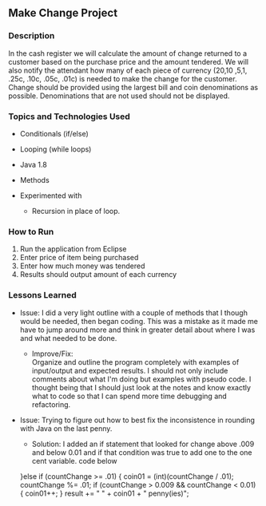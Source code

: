 ## Make Change Project

### Description

In the cash register we will calculate the amount of change returned to a customer based on the purchase price and the amount tendered. We will also notify the attendant how many of each piece of currency ($20 ,$10 ,$5 ,$1, .25c, .10c, .05c, .01c) is needed to make the change for the customer. Change should be provided using the largest bill and coin denominations as possible. Denominations that are not used should not be displayed.

### Topics and Technologies Used

* Conditionals (if/else)
* Looping (while loops)
* Java 1.8
* Methods

* Experimented with  
  * Recursion in place of loop.  

### How to Run

1. Run the application from Eclipse
2. Enter price of item being purchased
3. Enter how much money was tendered
4. Results should output amount of each currency

### Lessons Learned

* Issue:
I did a very light outline with a couple of methods that I though would be needed, then began coding. This was a mistake as it made me have to jump around more and think in greater detail about where I was and what needed to be done.

  * Improve/Fix:  
  Organize and outline the program completely with examples of input/output and expected results. I should not only include comments about what I'm doing but examples with pseudo code. I thought being that I should just look at the notes and know exactly what to code so that I can spend more time debugging and refactoring.

* Issue:
Trying to figure out how to best fix the inconsistence in rounding with Java on the last penny.

  * Solution:
  I added an if statement that looked for change above .009 and below 0.01 and if that condition was true to add one to the one cent variable.
  code below  

  }else if (countChange >= .01) {
  coin01 = (int)(countChange / .01);
  countChange %= .01;
    if (countChange > 0.009 && countChange < 0.01) {
      coin01++;
  }
  result += " " + coin01 + " penny(ies)";
